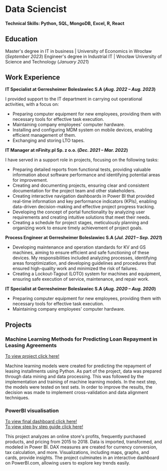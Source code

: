 # Data Sciencist

#### Technical Skills: Python, SQL, MongoDB, Excel, R, React

## Education

Master's degree in IT in business | University of Economics in Wrocław (_September 2023_)
Engineer's degree in Industrial IT | Wrocław University of Science and Technology (_January 2021_)

## Work Experience

**IT Specialist at Gerresheimer Boleslawiec S.A (_Aug. 2022 – Aug. 2023_)**

I provided support to the IT department in carrying out operational activities, with a focus on:
- Preparing computer equipment for new employees, providing them with necessary tools for effective task execution.
- Maintaining company employees' computer hardware.
- Installing and configuring MDM system on mobile devices, enabling efficient management of them.
- Exchanging and storing LTO tapes.

**IT Manager at nFinity.pl Sp. z o.o. (_Dec. 2021 – Mar. 2022_)**

I have served in a support role in projects, focusing on the following tasks: 
- Preparing detailed reports from functional tests, providing valuable information about software performance and identifying potential areas for improvement.
- Creating and documenting projects, ensuring clear and consistent documentation for the project team and other stakeholders. 
- Creating interactive navigation dashboards in Power BI that provided real-time information and key performance indicators (KPIs), enabling data-driven decision-making and effective project progress tracking. 
- Developing the concept of portal functionality by analyzing user requirements and creating intuitive solutions that meet their needs. 
- Creating a schedule for project stages, meticulously planning and organizing work to ensure timely achievement of project goals. 

**Process Engineer at Gerresheimer Boleslawiec S.A (_Jul. 2021 – Sep. 2021_)**
- Developing maintenance and operation standards for KV and GS machines, aiming to ensure efficient and safe functioning of these devices. My responsibilities included analyzing processes, identifying areas foroptimization, and developing guidelines and procedures that ensured high-quality work and minimized the risk of failures.
- Creating a Lockout-Tagout (LOTO) system for machines and equipment, ensuring safe execution of service, maintenance, and repair work. 

**IT Specialist at Gerresheimer Boleslawiec S.A (_Aug. 2020 – Aug. 2020_)**

- Preparing computer equipment for new employees, providing them with necessary tools for effective task execution.
- Maintaining company employees' computer hardware.

## Projects
### Machine Learning Methods for Predicting Loan Repayment in Leasing Agreements

[To view project click here!](/Projects/Predicting%20Loan%20Repayment%20in%20Leasing%20Agreements.ipynb)

Machine learning models were created for predicting the repayment of leasing installments using Python. As part of the project, data was prepared through data mining and data processing. This was followed by the implementation and training of machine learning models. In the next step, the models were tested on test sets. In order to improve the results, the decision was made to implement cross-validation and data alignment techniques.

### PowerBI visualisation

[To view final dashboard click here!](Projects/PowerBI%20Olechnowicz%20Project.pdf)\
[To view step by step guide click here!](/Projects/PowerBI%20Olechnowicz%20Project%20-%20step%20by%20step.pdf)

This project analyzes an online store's profits, frequently purchased products, and pricing from 2015 to 2018. Data is imported, transformed, and modeled in Power BI. DAX measures are created for currency conversion, tax calculation, and more. Visualizations, including maps, graphs, and cards, provide insights. The project culminates in an interactive dashboard on PowerBI.com, allowing users to explore key trends easily.
